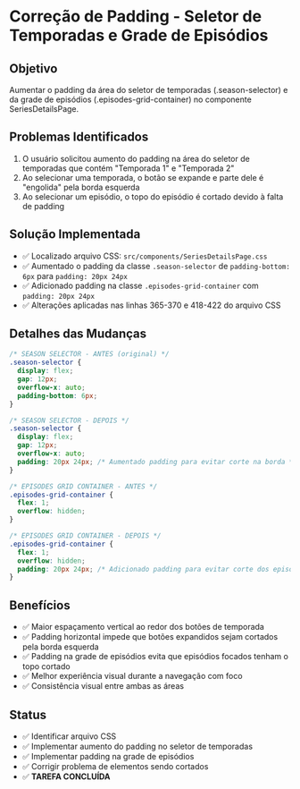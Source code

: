 # Correção de Padding - Seletor de Temporadas e Grade de Episódios

## Objetivo
Aumentar o padding da área do seletor de temporadas (.season-selector) e da grade de episódios (.episodes-grid-container) no componente SeriesDetailsPage.

## Problemas Identificados
1. O usuário solicitou aumento do padding na área do seletor de temporadas que contém "Temporada 1" e "Temporada 2"
2. Ao selecionar uma temporada, o botão se expande e parte dele é "engolida" pela borda esquerda
3. Ao selecionar um episódio, o topo do episódio é cortado devido à falta de padding

## Solução Implementada
- ✅ Localizado arquivo CSS: `src/components/SeriesDetailsPage.css`
- ✅ Aumentado o padding da classe `.season-selector` de `padding-bottom: 6px` para `padding: 20px 24px`
- ✅ Adicionado padding na classe `.episodes-grid-container` com `padding: 20px 24px`
- ✅ Alterações aplicadas nas linhas 365-370 e 418-422 do arquivo CSS

## Detalhes das Mudanças
```css
/* SEASON SELECTOR - ANTES (original) */
.season-selector {
  display: flex;
  gap: 12px;
  overflow-x: auto;
  padding-bottom: 6px;
}

/* SEASON SELECTOR - DEPOIS */
.season-selector {
  display: flex;
  gap: 12px;
  overflow-x: auto;
  padding: 20px 24px; /* Aumentado padding para evitar corte na borda */
}

/* EPISODES GRID CONTAINER - ANTES */
.episodes-grid-container {
  flex: 1;
  overflow: hidden;
}

/* EPISODES GRID CONTAINER - DEPOIS */
.episodes-grid-container {
  flex: 1;
  overflow: hidden;
  padding: 20px 24px; /* Adicionado padding para evitar corte dos episódios focados */
}
```

## Benefícios
- ✅ Maior espaçamento vertical ao redor dos botões de temporada
- ✅ Padding horizontal impede que botões expandidos sejam cortados pela borda esquerda
- ✅ Padding na grade de episódios evita que episódios focados tenham o topo cortado
- ✅ Melhor experiência visual durante a navegação com foco
- ✅ Consistência visual entre ambas as áreas

## Status
- ✅ Identificar arquivo CSS
- ✅ Implementar aumento do padding no seletor de temporadas
- ✅ Implementar padding na grade de episódios
- ✅ Corrigir problema de elementos sendo cortados
- ✅ **TAREFA CONCLUÍDA** 